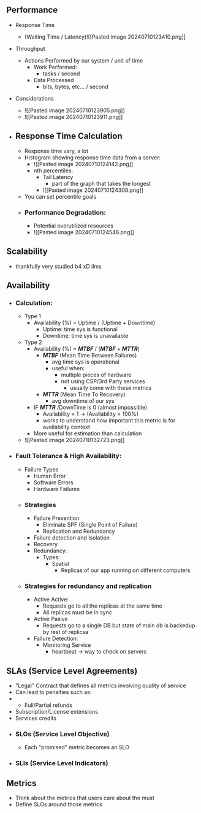 ## Performance
- Response Time
	- (Waiting Time / Latency)![[Pasted image 20240710123410.png]]
- Throughput
	-   Actions Performed by our system / unit of time
		- Work Performed:
			- tasks / second
		- Data Processed
			- bits, bytes, etc... / second
- Considerations
	- ![[Pasted image 20240710123905.png]]
	- ![[Pasted image 20240710123911.png]]

- ## Response Time Calculation
	- Response time vary, a lot
	- Histogram showing response time data from a server:
		- ![[Pasted image 20240710124142.png]]
		- nth percentiles:
			- Tail Latency
				- part of the graph that takes the longest
			- ![[Pasted image 20240710124308.png]]
	- You can set percentile goals 
	- ### Performance Degradation:
		- Potential overutilized resources
		- ![[Pasted image 20240710124546.png]]

## Scalability
- thankfully very studied b4 xD ilms
## Availability
- ### Calculation:
	- Type 1
		- Availability (%) = Uptime / (Uptime + Downtime)
			- Uptime: time sys is functional
			- Downtime: time sys is unavailable
	- Type 2
		- Availability (%) = _**MTBF**_ / (_**MTBF**_ + _**MTTR**_)
			- _**MTBF**_ (Mean Time Between Failures)
				- avg time sys is operational
				- useful when:
					- multiple pieces of hardware
					- not using CSP/3rd Party services
						- usually come with these metrics
			- _**MTTR**_ (Mean Time To Recovery)
				- avg downtime of our sys
		- IF _**MTTR**_ /DownTime is 0 (almost impossible) 
			- Availability = 1 -> (Availability = 100%)
			- works to understand how important this metric is for availability context
		- More useful for estimation than calculation
	- ![[Pasted image 20240710132723.png]]
- ### Fault Tolerance & High Availability:
	- Failure Types
		- Human Error
		- Software Errors
		- Hardware Failures
	- ### Strategies
		- Failure Prevention
			- Eliminate SPF (Single Point of Failure)
			- Replication and Redundancy
		- Failure detection and Isolation
		- Recovery
		- Redundancy:
			- Types:
				- Spatial 
					- Replicas of our app running on different computers
	- ### Strategies for redundancy and replication
		- Active Active:
			- Requests go to all the replicas at the same time
			- All replicas must be in sync
		- Active Pasive
			- Requests go to a single DB but state of main db is backedup by rest of replicsa 
		- Failure Detection:
			- Monitoring Service
				- heartbeat -> way to check on servers

## SLAs (Service Level Agreements)
- "Legal" Contract that defines all metrics involving quality of service
- Can lead to penalties such as:
- - Full/Partial refunds
- Subscription/License extensions
- Services credits
- ### SLOs (Service Level Objective)
	- Each "promised" metric becomes an SLO
- ### SLIs (Service Level Indicators)

## Metrics
- Think about the metrics that users care about the must
- Define SLOs around those metrics